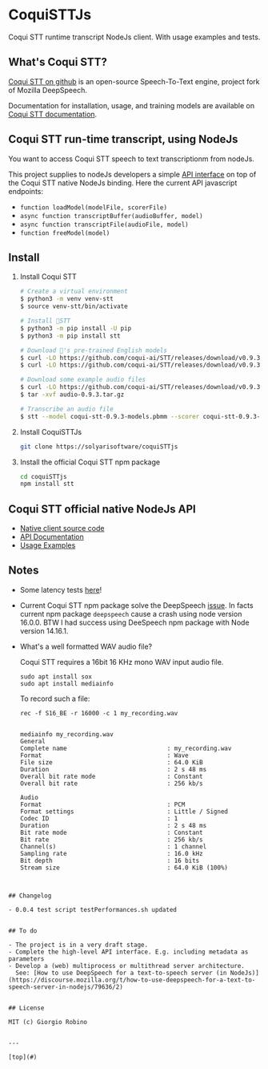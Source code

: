 # CoquiSTTJs

Coqui STT runtime transcript NodeJs client. With usage examples and tests.


## What's Coqui STT?

[Coqui STT on github](https://github.com/coqui-ai/STT) is an open-source Speech-To-Text engine, project fork of Mozilla DeepSpeech.

Documentation for installation, usage, and training models are available on 
[Coqui STT documentation](https://stt.readthedocs.io/en/latest/).


## Coqui STT run-time transcript, using NodeJs

You want to access Coqui STT speech to text transcriptionm from nodeJs. 

This project supplies to nodeJs developers a simple [API interface](stt.js) on top of the Coqui STT native NodeJs binding. 
Here the current API javascript endpoints:
- `function loadModel(modelFile, scorerFile)`
- `async function transcriptBuffer(audioBuffer, model)`
- `async function transcriptFile(audioFile, model)`
- `function freeModel(model)`
 

## Install

1. Install Coqui STT

   ```bash
   # Create a virtual environment
   $ python3 -m venv venv-stt
   $ source venv-stt/bin/activate

   # Install 🐸STT
   $ python3 -m pip install -U pip
   $ python3 -m pip install stt

   # Download 🐸's pre-trained English models
   $ curl -LO https://github.com/coqui-ai/STT/releases/download/v0.9.3/coqui-stt-0.9.3-models.pbmm
   $ curl -LO https://github.com/coqui-ai/STT/releases/download/v0.9.3/coqui-stt-0.9.3-models.scorer

   # Download some example audio files
   $ curl -LO https://github.com/coqui-ai/STT/releases/download/v0.9.3/audio-0.9.3.tar.gz
   $ tar -xvf audio-0.9.3.tar.gz

   # Transcribe an audio file
   $ stt --model coqui-stt-0.9.3-models.pbmm --scorer coqui-stt-0.9.3-models.scorer --audio audio/2830-3980-0043.wav
   ```

2. Install CoquiSTTJs 

   ```bash
   git clone https://solyarisoftware/coquiSTTjs 
   ```

3. Install the official Coqui STT npm package
   ```bash
   cd coquiSTTjs
   npm install stt
   ```


## Coqui STT official native NodeJs API

- [Native client source code](https://github.com/coqui-ai/STT/tree/main/native_client/javascript)
- [API Documentation](https://stt.readthedocs.io/en/latest/NodeJS-API.html)
- [Usage Examples](https://github.com/coqui-ai/STT-examples#javascript)


## Notes 

- Some latency tests [here](tests/)!

- Current Coqui STT npm package solve the DeepSpeech 
  [issue](https://github.com/mozilla/DeepSpeech/issues/3642).
  In facts current npm package `deepspeech` cause a crash using node version 16.0.0.
  BTW I had success using DeeSpeech npm package with Node version 14.16.1.

- What's a well formatted WAV audio file?

  Coqui STT requires a 16bit 16 KHz mono WAV input audio file.
  ```
  sudo apt install sox
  sudo apt install mediainfo
  ```

  To record such a file:
  ```
  rec -f S16_BE -r 16000 -c 1 my_recording.wav
  ```
  ```
  
  mediainfo my_recording.wav
  General
  Complete name                            : my_recording.wav
  Format                                   : Wave
  File size                                : 64.0 KiB
  Duration                                 : 2 s 48 ms
  Overall bit rate mode                    : Constant
  Overall bit rate                         : 256 kb/s

  Audio
  Format                                   : PCM
  Format settings                          : Little / Signed
  Codec ID                                 : 1
  Duration                                 : 2 s 48 ms
  Bit rate mode                            : Constant
  Bit rate                                 : 256 kb/s
  Channel(s)                               : 1 channel
  Sampling rate                            : 16.0 kHz
  Bit depth                                : 16 bits
  Stream size                              : 64.0 KiB (100%)
```


## Changelog

- 0.0.4 test script testPerformances.sh updated 


## To do

- The project is in a very draft stage.
- Complete the high-level API interface. E.g. including metadata as parameters
- Develop a (web) multiprocess or multithread server architecture. 
  See: [How to use DeepSpeech for a text-to-speech server (in NodeJs)](https://discourse.mozilla.org/t/how-to-use-deepspeech-for-a-text-to-speech-server-in-nodejs/79636/2) 


## License

MIT (c) Giorgio Robino 


---

[top](#)
